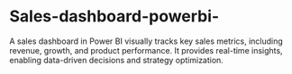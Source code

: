 # Sales-dashboard-powerbi-
A sales dashboard in Power BI visually tracks key sales metrics, including revenue, growth, and product performance. It provides real-time insights, enabling data-driven decisions and strategy optimization.
